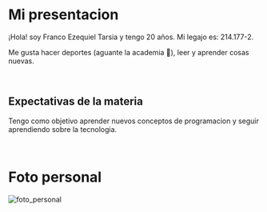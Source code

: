 # Mi presentacion
¡Hola! soy Franco Ezequiel Tarsia y tengo 20 años. Mi legajo es: 214.177-2.

Me gusta hacer deportes (aguante la academia 🩵), leer y aprender cosas nuevas.

<br>

## Expectativas de la materia

Tengo como objetivo aprender nuevos conceptos de programacion y seguir aprendiendo sobre la tecnologia.

<br>

# Foto personal

![foto_personal](https://github.com/user-attachments/assets/35126221-f749-48ae-8402-d54884eef600)
